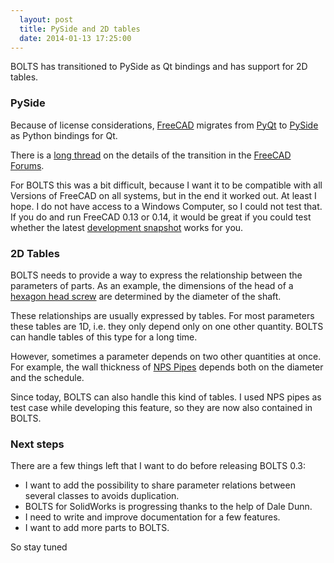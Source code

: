 ```yaml
---
  layout: post
  title: PySide and 2D tables
  date: 2014-01-13 17:25:00
---
```


BOLTS has transitioned to PySide as Qt bindings and has support for 2D tables.

<!-- more -->

### PySide

Because of license considerations, [FreeCAD](http://freecadweb.org) migrates
from [PyQt](http://www.riverbankcomputing.com/software/pyqt/intro) to
[PySide](http://qt-project.org/wiki/PySide) as Python bindings for Qt.

There is a [long thread](http://forum.freecadweb.org/viewtopic.php?f=10&t=5303&start=50)
on the details of the transition in the [FreeCAD Forums](http://forum.freecadweb.org).

For BOLTS this was a bit difficult, because I want it to be compatible with all
Versions of FreeCAD on all systems, but in the end it worked out. At least I
hope. I do not have access to a Windows Computer, so I could not test that. If
you do and run FreeCAD 0.13 or 0.14, it would be great if you could test
whether the latest 
[development snapshot](http://jreinhardt.github.io/BOLTS/downloads.html) works for you.

### 2D Tables

BOLTS needs to provide a way to express the relationship between the parameters
of parts. As an example, the dimensions of the head of a 
[hexagon head screw](http://jreinhardt.github.io/BOLTS/html/classes/ISO4017.html) 
are determined by the diameter of the shaft.

These relationships are usually expressed by tables. For most parameters these
tables are 1D, i.e. they only depend only on one other quantity. BOLTS can
handle tables of this type for a long time.

However, sometimes a parameter depends on two other quantities at once. For
example, the wall thickness of 
[NPS Pipes](http://www.engineersedge.com/pipe_schedules.htm)
depends both on the diameter and the schedule. 

Since today, BOLTS can also handle this kind of tables. I used NPS pipes as
test case while developing this feature, so they are now also contained in
BOLTS.

### Next steps

There are a few things left that I want to do before releasing BOLTS 0.3:

* I want to add the possibility to share parameter relations between several classes to avoids duplication.
* BOLTS for SolidWorks is progressing thanks to the help of Dale Dunn.
* I need to write and improve documentation for a few features.
* I want to add more parts to BOLTS.

So stay tuned

